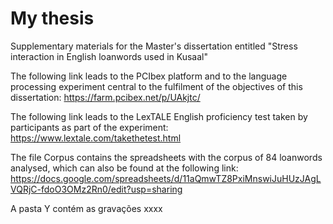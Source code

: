 # My thesis
Supplementary materials for the Master's dissertation entitled "Stress interaction in English loanwords used in Kusaal"

The following link leads to the PCIbex platform and to the language processing experiment central to the fulfilment of the objectives of this dissertation: https://farm.pcibex.net/p/UAkjtc/

The following link leads to the LexTALE English proficiency test taken by participants as part of the experiment: https://www.lextale.com/takethetest.html

The file Corpus contains the spreadsheets with the corpus of 84 loanwords analysed, which can also be found at the following link: https://docs.google.com/spreadsheets/d/11aQmwTZ8PxiMnswiJuHUzJAgLVQRjC-fdoO3OMz2Rn0/edit?usp=sharing


A pasta Y contém as gravações xxxx
